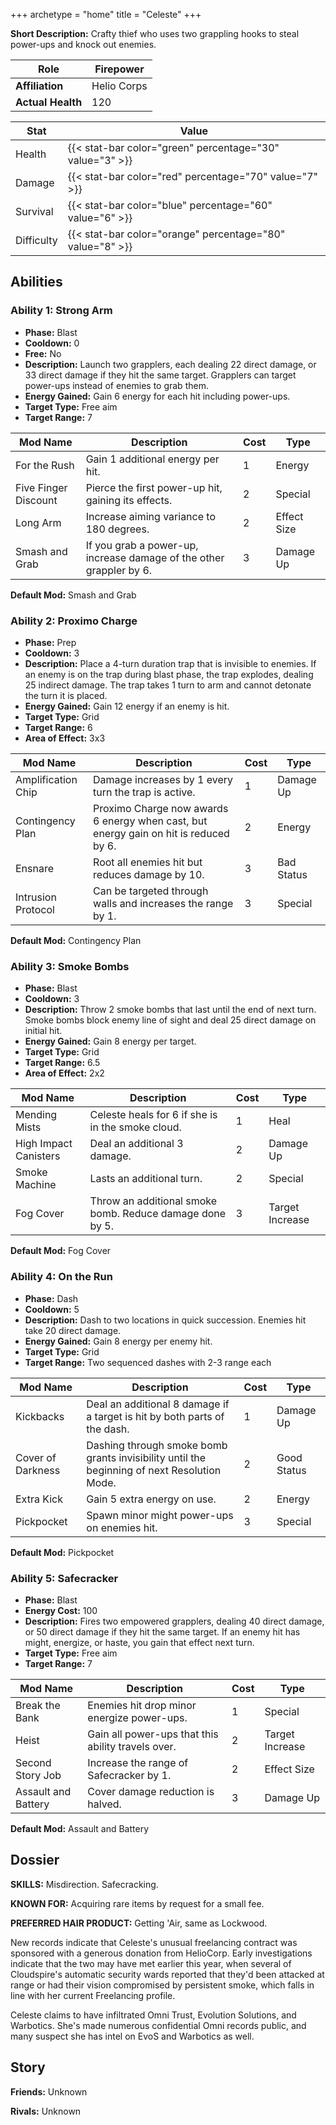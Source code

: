 +++
archetype = "home"
title = "Celeste"
+++

**Short Description:** Crafty thief who uses two grappling hooks to steal power-ups and knock out enemies.

| **Role**          | Firepower   |
| ----------------- | ----------- |
| **Affiliation**   | Helio Corps |
| **Actual Health** | 120         |

| **Stat**   | **Value**                                                 |
| ---------- | --------------------------------------------------------- |
| Health     | {{< stat-bar color="green" percentage="30" value="3" >}}  |
| Damage     | {{< stat-bar color="red" percentage="70" value="7" >}}    |
| Survival   | {{< stat-bar color="blue" percentage="60" value="6" >}}   |
| Difficulty | {{< stat-bar color="orange" percentage="80" value="8" >}} |

## Abilities

### Ability 1: Strong Arm

- **Phase:** Blast
- **Cooldown:** 0
- **Free:** No
- **Description:** Launch two grapplers, each dealing 22 direct damage, or 33 direct damage if they hit the same target. Grapplers can target power-ups instead of enemies to grab them.
- **Energy Gained:** Gain 6 energy for each hit including power-ups.
- **Target Type:** Free aim
- **Target Range:** 7

| **Mod Name**         | **Description**                                                     | **Cost** | **Type**    |
| -------------------- | ------------------------------------------------------------------- | -------- | ----------- |
| For the Rush         | Gain 1 additional energy per hit.                                   | 1        | Energy      |
| Five Finger Discount | Pierce the first power-up hit, gaining its effects.                 | 2        | Special     |
| Long Arm             | Increase aiming variance to 180 degrees.                            | 2        | Effect Size |
| Smash and Grab       | If you grab a power-up, increase damage of the other grappler by 6. | 3        | Damage Up   |

**Default Mod:** Smash and Grab

### Ability 2: Proximo Charge

- **Phase:** Prep
- **Cooldown:** 3
- **Description:** Place a 4-turn duration trap that is invisible to enemies. If an enemy is on the trap during blast phase, the trap explodes, dealing 25 indirect damage. The trap takes 1 turn to arm and cannot detonate the turn it is placed.
- **Energy Gained:** Gain 12 energy if an enemy is hit.
- **Target Type:** Grid
- **Target Range:** 6
- **Area of Effect:** 3x3

| **Mod Name**       | **Description**                                                                       | **Cost** | **Type**   |
| ------------------ | ------------------------------------------------------------------------------------- | -------- | ---------- |
| Amplification Chip | Damage increases by 1 every turn the trap is active.                                  | 1        | Damage Up  |
| Contingency Plan   | Proximo Charge now awards 6 energy when cast, but energy gain on hit is reduced by 6. | 2        | Energy     |
| Ensnare            | Root all enemies hit but reduces damage by 10.                                        | 3        | Bad Status |
| Intrusion Protocol | Can be targeted through walls and increases the range by 1.                           | 3        | Special    |

**Default Mod:** Contingency Plan

### Ability 3: Smoke Bombs

- **Phase:** Blast
- **Cooldown:** 3
- **Description:** Throw 2 smoke bombs that last until the end of next turn. Smoke bombs block enemy line of sight and deal 25 direct damage on initial hit.
- **Energy Gained:** Gain 8 energy per target.
- **Target Type:** Grid
- **Target Range:** 6.5
- **Area of Effect:** 2x2

| **Mod Name**          | **Description**                                          | **Cost** | **Type**        |
| --------------------- | -------------------------------------------------------- | -------- | --------------- |
| Mending Mists         | Celeste heals for 6 if she is in the smoke cloud.        | 1        | Heal            |
| High Impact Canisters | Deal an additional 3 damage.                             | 2        | Damage Up       |
| Smoke Machine         | Lasts an additional turn.                                | 2        | Special         |
| Fog Cover             | Throw an additional smoke bomb. Reduce damage done by 5. | 3        | Target Increase |

**Default Mod:** Fog Cover

### Ability 4: On the Run

- **Phase:** Dash
- **Cooldown:** 5
- **Description:** Dash to two locations in quick succession. Enemies hit take 20 direct damage.
- **Energy Gained:** Gain 8 energy per enemy hit.
- **Target Type:** Grid
- **Target Range:** Two sequenced dashes with 2-3 range each

| **Mod Name**      | **Description**                                                                             | **Cost** | **Type**    |
| ----------------- | ------------------------------------------------------------------------------------------- | -------- | ----------- |
| Kickbacks         | Deal an additional 8 damage if a target is hit by both parts of the dash.                   | 1        | Damage Up   |
| Cover of Darkness | Dashing through smoke bomb grants invisibility until the beginning of next Resolution Mode. | 2        | Good Status |
| Extra Kick        | Gain 5 extra energy on use.                                                                 | 2        | Energy      |
| Pickpocket        | Spawn minor might power-ups on enemies hit.                                                 | 3        | Special     |

**Default Mod:** Pickpocket

### Ability 5: Safecracker

- **Phase:** Blast
- **Energy Cost:** 100
- **Description:** Fires two empowered grapplers, dealing 40 direct damage, or 50 direct damage if they hit the same target. If an enemy hit has might, energize, or haste, you gain that effect next turn.
- **Target Type:** Free aim
- **Target Range:** 7

| **Mod Name**        | **Description**                                    | **Cost** | **Type**        |
| ------------------- | -------------------------------------------------- | -------- | --------------- |
| Break the Bank      | Enemies hit drop minor energize power-ups.         | 1        | Special         |
| Heist               | Gain all power-ups that this ability travels over. | 2        | Target Increase |
| Second Story Job    | Increase the range of Safecracker by 1.            | 2        | Effect Size     |
| Assault and Battery | Cover damage reduction is halved.                  | 3        | Damage Up       |

**Default Mod:** Assault and Battery

## Dossier

**SKILLS:** Misdirection. Safecracking.

**KNOWN FOR:** Acquiring rare items by request for a small fee.

**PREFERRED HAIR PRODUCT:** Getting 'Air, same as Lockwood.

New records indicate that Celeste's unusual freelancing contract was sponsored with a generous donation from HelioCorp. Early investigations indicate that the two may have met earlier this year, when several of Cloudspire's automatic security wards reported that they'd been attacked at range or had their vision compromised by persistent smoke, which falls in line with her current Freelancing profile.

Celeste claims to have infiltrated Omni Trust, Evolution Solutions, and Warbotics. She's made numerous confidential Omni records public, and many suspect she has intel on EvoS and Warbotics as well.

## Story

**Friends:** Unknown

**Rivals:** Unknown
